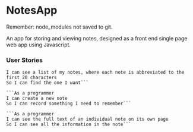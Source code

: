 # NotesApp

Remember: node_modules not saved to git.

An app for storing and viewing notes, designed as a front end single page web app using Javascript.

### User Stories

```As a programmer
I can see a list of my notes, where each note is abbreviated to the first 20 characters
So I can find the one I want```

```As a programmer
I can create a new note
So I can record something I need to remember```

```As a programmer
I can see the full text of an individual note on its own page
So I can see all the information in the note```

